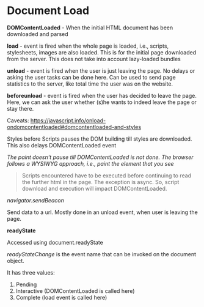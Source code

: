 # Document Load


**DOMContentLoaded** - When the initial HTML document has been downloaded and parsed

**load** - event is fired when the whole page is loaded, i.e., scripts, stylesheets, images are also loaded. This is for the initial page downloaded from the server. This does not take into account lazy-loaded bundles

**unload** - event is fired when the user is just leaving the page. No delays or asking the user tasks can be done here. Can be used to send page statistics to the server, like total time the user was on the website.

**beforeunload** - event is fired when the user has decided to leave the page. Here, we can ask the user whether (s)he wants to indeed leave the page or stay there.


Caveats:
https://javascript.info/onload-ondomcontentloaded#domcontentloaded-and-styles

Styles before Scripts pauses the DOM building till styles are downloaded. This also delays DOMContentLoaded event

*The paint doesn't pause till DOMContentLoaded is not done. The browser follows a WYSIWYG approach, i.e., paint the element that you see*

> Scripts encountered have to be executed before continuing to read the further html in the page. The exception is async. So, script download and execution will impact DOMContentLoaded.


*navigator.sendBeacon*

Send data to a url. Mostly done in an unload event, when user is leaving the page. 

**readyState**

Accessed using document.readyState

*readyStateChange* is the event name that can be invoked on the document object.

It has three values:

1) Pending
2) Interactive (DOMContentLoaded is called here)
3) Complete (load event is called here)

